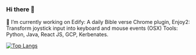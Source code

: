 ### Hi there 👋
🔭 I’m currently working on Edify: A daily Bible verse Chrome plugin, Enjoy2: Transform joystick input into keyboard and mouse events (OSX)
Tools: Python, Java, React JS, GCP, Kerbenates.

<!--
**kendalpercimoney/kendalpercimoney** is a ✨ _special_ ✨ repository because its `README.md` (this file) appears on your GitHub profile.

Here are some ideas to get you started:

- 🔭 I’m currently working on ...
- 🌱 I’m currently learning ...
- 👯 I’m looking to collaborate on ...
- 🤔 I’m looking for help with ...
- 💬 Ask me about ...
- 📫 How to reach me: ...
- 😄 Pronouns: ...
- ⚡ Fun fact: ...
-->

[![Top Langs](https://github-readme-stats.vercel.app/api/top-langs/?username=kendalpercimoney)](https://github.com/anuraghazra/github-readme-stats&theme=radical)
